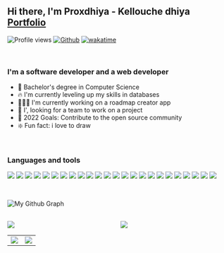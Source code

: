 ## Hi there, I'm Proxdhiya - Kellouche dhiya [Portfolio](https://proxdhiya.github.io/proXDhiya-portfolio/)

![Profile views](https://page-views.glitch.me/badge?page_id=proXDhiya.visitor-badge)
[![Github](https://img.shields.io/github/followers/proXDhiya?label=Follow&style=social)](https://github.com/proXDhiya)
[![wakatime](https://wakatime.com/badge/user/eee74027-39b5-400f-85f8-8cab13f6b3ae.svg)](https://wakatime.com/@eee74027-39b5-400f-85f8-8cab13f6b3ae)

<br />

### I'm a software developer and a web developer

- 🔭 Bachelor's degree in Computer Science
- 🔥 I'm currently leveling up my skills in databases
- 👨🏻‍💻 I'm currently working on a roadmap creator app
- 👥 I', looking for a team to work on a project
- 📆 2022 Goals: Contribute to the open source community
- ❇️ Fun fact: i love to draw

<br />

### Languages and tools

![](https://skillicons.dev/icons?i=c)
![](https://skillicons.dev/icons?i=cpp)
![](https://skillicons.dev/icons?i=java)
![](https://skillicons.dev/icons?i=php)
![](https://skillicons.dev/icons?i=js)
![](https://skillicons.dev/icons?i=html)
![](https://skillicons.dev/icons?i=css)
![](https://skillicons.dev/icons?i=pug)
![](https://skillicons.dev/icons?i=dart)
![](https://skillicons.dev/icons?i=flutter)
![](https://skillicons.dev/icons?i=nodejs)
![](https://skillicons.dev/icons?i=express)
![](https://skillicons.dev/icons?i=electron)
![](https://skillicons.dev/icons?i=bash)
![](https://skillicons.dev/icons?i=git)
![](https://skillicons.dev/icons?i=github)
![](https://skillicons.dev/icons?i=mysql)
![](https://skillicons.dev/icons?i=postgresql)
![](https://skillicons.dev/icons?i=sqlite)
![](https://skillicons.dev/icons?i=figma)
![](https://skillicons.dev/icons?i=vscode)
![](https://skillicons.dev/icons?i=heroku)
![](https://skillicons.dev/icons?i=discord)
![](https://skillicons.dev/icons?i=bots)

<br />

![My Github Graph](https://activity-graph.herokuapp.com/graph?username=proXDhiya&bg_color=dcf0f3&color=4b1a1c&line=fa595f)

<br />

<div style="display: grid; grid-template-columns: repeat(2, 1fr); grid-gap: 10px;">
    <img src="https://github-readme-stats.vercel.app/api?username=proXDhiya&title_color=fa595f&bg_color=dcf0f3"/>
    <img src="https://github-readme-streak-stats.herokuapp.com/?user=proXDhiya&background=dcf0f3&ring=fa595f&currStreakLabel=4b1a1c"/>
</div>

|  |  |
| --- | --- |
| <img src="https://github-readme-stats.vercel.app/api?username=proXDhiya&title_color=fa595f&bg_color=dcf0f3"/> | <img src="https://github-readme-streak-stats.herokuapp.com/?user=proXDhiya&background=dcf0f3&ring=fa595f&currStreakLabel=4b1a1c"/> |
